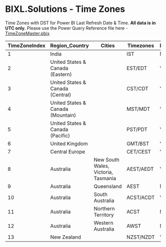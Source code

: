 # BIXL.Solutions - Time Zones

Time Zones with DST for Power BI Last Refresh Date &amp; Time. **All data is in UTC only.**
Please use the Power Query Reference file here - [TimeZoneMaster.pbix](https://github.com/chandra-bixl/bixl_timezones.io/raw/refs/heads/main/TimeZoneMaster.pbix)


| TimeZoneIndex | Region_Country                     | Cities                              | Timezones   | DST_Observed | Standard_UTC_Offset | DST_UTC_Offset | DST_Start_Day | Start_Day_Instance | DST_Start_Month | DST_Start_Hour | DST_End_Day | DST_End_Day_Instance | DST_End_Month | DST_End_Hour |
|---------------|------------------------------------|--------------------------------------|---------------|--------------|---------------------|----------------|----------------------|--------------------|-------------|------------|------------------|------------------|-----------|----------|
| 1             | India                              |                                      | IST           | No           | 5.5                 |                |                      |                    |             |            |                  |                  |           |          |
| 2             | United States & Canada (Eastern)   |                                      | EST/EDT       | Yes          | -5                  | -4             | Sunday               | 2                  | 3           | 2          | Sunday           | 1                | 11        | 6        |
| 3             | United States & Canada (Central)   |                                      | CST/CDT       | Yes          | -6                  | -5             | Sunday               | 2                  | 3           | 2          | Sunday           | 1                | 11        | 7        |
| 4             | United States & Canada (Mountain)  |                                      | MST/MDT       | Yes          | -7                  | -6             | Sunday               | 2                  | 3           | 2          | Sunday           | 1                | 11        | 8        |
| 5             | United States & Canada (Pacific)   |                                      | PST/PDT       | Yes          | -8                  | -7             | Sunday               | 2                  | 3           | 2          | Sunday           | 1                | 11        | 9        |
| 6             | United Kingdom                     |                                      | GMT/BST       | Yes          | 0                   | 1              | Sunday               | -1                 | 3           | 1          | Sunday           | -1               | 10        | 1        |
| 7             | Central Europe                     |                                      | CET/CEST      | Yes          | 1                   | 2              | Sunday               | 1                  | 3           | 2          | Sunday           | 1                | 10        | 3        |
| 8             | Australia                          | New South Wales, Victoria, Tasmania  | AEST/AEDT     | Yes          | 10                  | 11             | Sunday               | 1                  | 10          | 2          | Sunday           | 1                | 4         | 16       |
| 9             | Australia                          | Queensland                           | AEST          | No           | 10                  |                |                      |                    |             |            |                  |                  |           |          |
| 10            | Australia                          | South Australia                      | ACST/ACDT     | Yes          | 9.5                 | 10.5           | Sunday               | 1                  | 16.5        |            | Sunday           | 1                | 4         | 16.5     |
| 11            | Australia                          | Northern Territory                   | ACST          | No           | 9.5                 |                |                      |                    |             |            |                  |                  |           |          |
| 12            | Australia                          | Western Australia                    | AWST          | No           | 8                   |                |                      |                    |             |            |                  |                  |           |          |
| 13            | New Zealand                        |                                      | NZST/NZDT     | Yes          | 12                  | 13             | Sunday               | -1                 | 14          | 2          | Sunday           | 1                | 4         | 14       |
